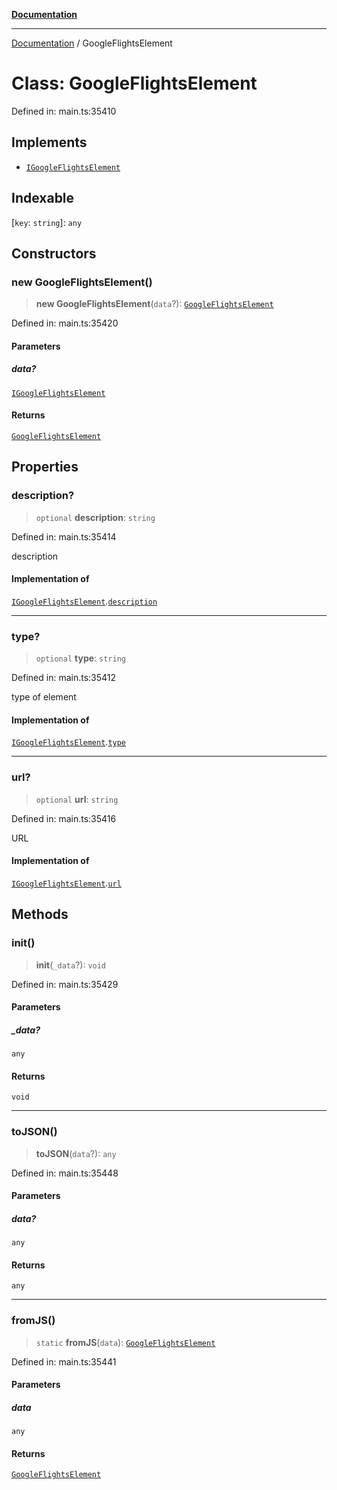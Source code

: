 [**Documentation**](../README.md)

***

[Documentation](../README.md) / GoogleFlightsElement

# Class: GoogleFlightsElement

Defined in: main.ts:35410

## Implements

- [`IGoogleFlightsElement`](../interfaces/IGoogleFlightsElement.md)

## Indexable

\[`key`: `string`\]: `any`

## Constructors

### new GoogleFlightsElement()

> **new GoogleFlightsElement**(`data`?): [`GoogleFlightsElement`](GoogleFlightsElement.md)

Defined in: main.ts:35420

#### Parameters

##### data?

[`IGoogleFlightsElement`](../interfaces/IGoogleFlightsElement.md)

#### Returns

[`GoogleFlightsElement`](GoogleFlightsElement.md)

## Properties

### description?

> `optional` **description**: `string`

Defined in: main.ts:35414

description

#### Implementation of

[`IGoogleFlightsElement`](../interfaces/IGoogleFlightsElement.md).[`description`](../interfaces/IGoogleFlightsElement.md#description)

***

### type?

> `optional` **type**: `string`

Defined in: main.ts:35412

type of element

#### Implementation of

[`IGoogleFlightsElement`](../interfaces/IGoogleFlightsElement.md).[`type`](../interfaces/IGoogleFlightsElement.md#type)

***

### url?

> `optional` **url**: `string`

Defined in: main.ts:35416

URL

#### Implementation of

[`IGoogleFlightsElement`](../interfaces/IGoogleFlightsElement.md).[`url`](../interfaces/IGoogleFlightsElement.md#url)

## Methods

### init()

> **init**(`_data`?): `void`

Defined in: main.ts:35429

#### Parameters

##### \_data?

`any`

#### Returns

`void`

***

### toJSON()

> **toJSON**(`data`?): `any`

Defined in: main.ts:35448

#### Parameters

##### data?

`any`

#### Returns

`any`

***

### fromJS()

> `static` **fromJS**(`data`): [`GoogleFlightsElement`](GoogleFlightsElement.md)

Defined in: main.ts:35441

#### Parameters

##### data

`any`

#### Returns

[`GoogleFlightsElement`](GoogleFlightsElement.md)
